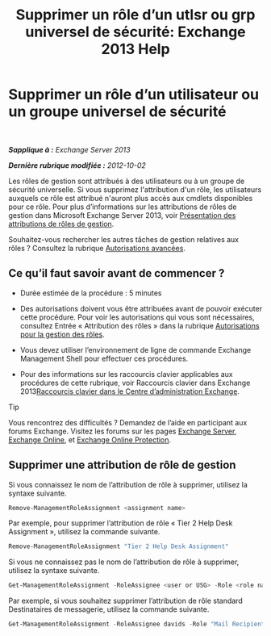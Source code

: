 ﻿---
title: 'Supprimer un rôle d’un utlsr ou grp universel de sécurité: Exchange 2013 Help'
TOCTitle: Supprimer un rôle d’un utilisateur ou un groupe universel de sécurité
ms:assetid: df3510ef-e0c2-4d3c-81b0-7dc3e70c01a0
ms:mtpsurl: https://technet.microsoft.com/fr-fr/library/Dd351196(v=EXCHG.150)
ms:contentKeyID: 50479402
ms.date: 05/23/2018
mtps_version: v=EXCHG.150
ms.translationtype: MT
---

# Supprimer un rôle d’un utilisateur ou un groupe universel de sécurité

 

_**Sapplique à :** Exchange Server 2013_

_**Dernière rubrique modifiée :** 2012-10-02_

Les rôles de gestion sont attribués à des utilisateurs ou à un groupe de sécurité universelle. Si vous supprimez l'attribution d'un rôle, les utilisateurs auxquels ce rôle est attribué n'auront plus accès aux cmdlets disponibles pour ce rôle. Pour plus d’informations sur les attributions de rôles de gestion dans Microsoft Exchange Server 2013, voir [Présentation des attributions de rôles de gestion](understanding-management-role-assignments-exchange-2013-help.md).

Souhaitez-vous rechercher les autres tâches de gestion relatives aux rôles ? Consultez la rubrique [Autorisations avancées](advanced-permissions-exchange-2013-help.md).

## Ce qu’il faut savoir avant de commencer ?

  - Durée estimée de la procédure : 5 minutes

  - Des autorisations doivent vous être attribuées avant de pouvoir exécuter cette procédure. Pour voir les autorisations qui vous sont nécessaires, consultez Entrée « Attribution des rôles » dans la rubrique [Autorisations pour la gestion des rôles](role-management-permissions-exchange-2013-help.md).

  - Vous devez utiliser l’environnement de ligne de commande Exchange Management Shell pour effectuer ces procédures.

  - Pour des informations sur les raccourcis clavier applicables aux procédures de cette rubrique, voir Raccourcis clavier dans Exchange 2013[Raccourcis clavier dans le Centre d’administration Exchange](keyboard-shortcuts-in-the-exchange-admin-center-exchange-online-protection-help.md).

> [!TIP]
> Vous rencontrez des difficultés ? Demandez de l’aide en participant aux forums Exchange. Visitez les forums sur les pages <a href="https://go.microsoft.com/fwlink/p/?linkid=60612">Exchange Server</a>, <a href="https://go.microsoft.com/fwlink/p/?linkid=267542">Exchange Online</a>, et <a href="https://go.microsoft.com/fwlink/p/?linkid=285351">Exchange Online Protection</a>.


## Supprimer une attribution de rôle de gestion

Si vous connaissez le nom de l’attribution de rôle à supprimer, utilisez la syntaxe suivante.

```powershell
Remove-ManagementRoleAssignment <assignment name>
```

Par exemple, pour supprimer l’attribution de rôle « Tier 2 Help Desk Assignment », utilisez la commande suivante.

```powershell
Remove-ManagementRoleAssignment "Tier 2 Help Desk Assignment"
```

Si vous ne connaissez pas le nom de l’attribution de rôle à supprimer, utilisez la syntaxe suivante.

```powershell
Get-ManagementRoleAssignment -RoleAssignee <user or USG> -Role <role name> -Delegating <$true | $false> | Remove-ManagementRoleAssignment 
```

Par exemple, si vous souhaitez supprimer l’attribution de rôle standard Destinataires de messagerie, utilisez la commande suivante.

```powershell
Get-ManagementRoleAssignment -RoleAssignee davids -Role "Mail Recipients" -Delegating $false | Remove-ManagementRoleAssignment
```

